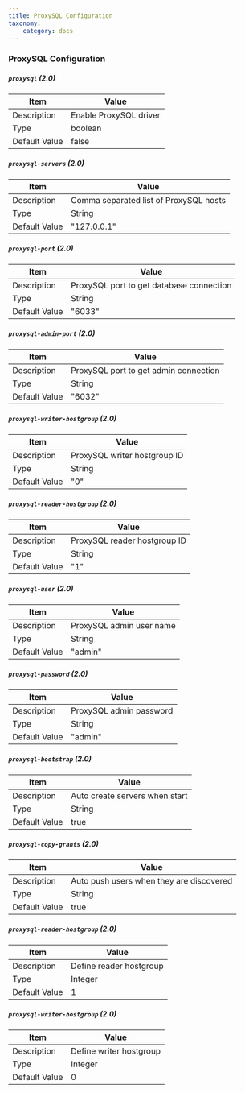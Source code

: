 ```yaml
---
title: ProxySQL Configuration
taxonomy:
    category: docs
---
```


### ProxySQL Configuration

##### `proxysql` (2.0)

| Item | Value |
| ---- | ----- |
| Description | Enable ProxySQL driver |
| Type | boolean |
| Default Value | false |  

##### `proxysql-servers` (2.0)

| Item | Value |
| ---- | ----- |
| Description | Comma separated list of ProxySQL hosts |
| Type | String |
| Default Value | "127.0.0.1" |  

##### `proxysql-port` (2.0)

| Item | Value |
| ---- | ----- |
| Description | ProxySQL port to get database connection  |
| Type | String |
| Default Value | "6033" |  

##### `proxysql-admin-port` (2.0)

| Item | Value |
| ---- | ----- |
| Description | ProxySQL port to get admin connection |
| Type | String |
| Default Value | "6032" |  

##### `proxysql-writer-hostgroup` (2.0)

| Item | Value |
| ---- | ----- |
| Description | ProxySQL writer hostgroup ID |
| Type | String |
| Default Value | "0" |  

##### `proxysql-reader-hostgroup` (2.0)

| Item | Value |
| ---- | ----- |
| Description | ProxySQL reader hostgroup ID |
| Type | String |
| Default Value | "1" |  

##### `proxysql-user` (2.0)

| Item | Value |
| ---- | ----- |
| Description | ProxySQL admin user name |
| Type | String |
| Default Value | "admin" |

##### `proxysql-password` (2.0)

| Item | Value |
| ---- | ----- |
| Description | ProxySQL admin password |
| Type | String |
| Default Value | "admin" |

##### `proxysql-bootstrap` (2.0)

| Item | Value |
| ---- | ----- |
| Description | Auto create servers when start |
| Type | String |
| Default Value | true|


##### `proxysql-copy-grants` (2.0)

| Item | Value |
| ---- | ----- |
| Description | Auto push users when they are discovered |
| Type | String |
| Default Value |true |

##### `proxysql-reader-hostgroup` (2.0)

| Item | Value |
| ---- | ----- |
| Description | Define reader hostgroup |
| Type | Integer |
| Default Value | 1 |

##### `proxysql-writer-hostgroup` (2.0)

| Item | Value |
| ---- | ----- |
| Description | Define writer hostgroup |
| Type | Integer |
| Default Value | 0 |
